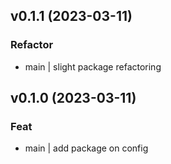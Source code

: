 ## v0.1.1 (2023-03-11)

### Refactor

- main | slight package refactoring

## v0.1.0 (2023-03-11)

### Feat

- main | add package on config
